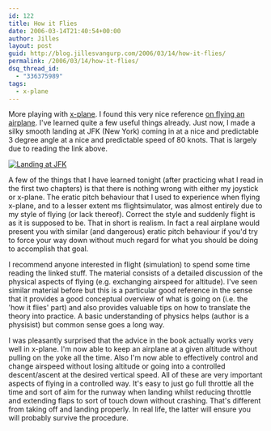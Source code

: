 ```yaml
---
id: 122
title: How it Flies
date: 2006-03-14T21:40:54+00:00
author: Jilles
layout: post
guid: http://blog.jillesvangurp.com/2006/03/14/how-it-flies/
permalink: /2006/03/14/how-it-flies/
dsq_thread_id:
  - "336375989"
tags:
  - x-plane
---
```

More playing with [x-plane](http://www.x-plane.com). I found this very nice reference [on flying an airplane](http://www.av8n.com/how/htm/). I've learned quite a few useful things already. Just now, I made a silky smooth landing at JFK (New York) coming in at a nice and predictable 3 degree angle at a nice and predictable speed of 80 knots. That is largely due to reading the link above.

<a title="Landing at JFK" class="imagelink" href="http://blog.jillesvangurp.com/wp-content/uploads/2006/03/smooth%20landing.jpg">![Landing at JFK](https://www.jillesvangurp.com/wp-content/uploads/2006/03/smooth%20landing.jpg)
</a>

A few of the things that I have learned tonight (after practicing what I read in the first two chapters) is that there is nothing wrong with either my joystick or x-plane. The eratic pitch behaviour that I used to experience when flying x-plane, and to a lesser extent ms flightsimulator, was almost entirely due to my style of flying (or lack thereof). Correct the style and suddenly flight is as it is supposed to be. That in short is realism. In fact a real airplane would present you with similar (and dangerous) eratic pitch behaviour if you'd try to force your way down without much regard for what you should be doing to accomplish that goal.

I recommend anyone interested in flight (simulation) to spend some time reading the linked stuff. The material consists of a detailed discussion of the physical aspects of flying (e.g. exchanging airspeed for altitude). I've seen similar material before but this is a particular good reference in the sense that it provides a good conceptual overview of what is going on (i.e. the 'how it flies' part) and also provides valuable tips on how to translate the theory into practice. A basic understanding of physics helps (author is a physisist) but common sense goes a long way.

I was pleasantly surprised that the advice in the book actually works very well in x-plane. I'm now able to keep an airplane at a given altitude without pulling on the yoke all the time. Also I'm now able to effectively control and change airspeed without losing altitude or going into a controlled descent/ascent at the desired vertical speed. All of these are very important aspects of flying in a controlled way. It's easy to just go full throttle all the time and sort of aim for the runway when landing whilst reducing throttle and extending flaps to sort of touch down without crashing. That's different from taking off and landing properly. In real life, the latter will ensure you will probably survive the procedure.